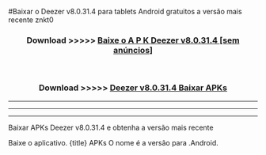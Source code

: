 #Baixar o Deezer v8.0.31.4  para tablets Android gratuitos a versão mais recente znkt0


<div align="center">
<h3>Download >>>>> <a href="https://pt-web.web.app/?pt= Deezer v8.0.31.4">Baixe o A P K Deezer v8.0.31.4 [sem anúncios]</a></h3><br>

<h3>Download >>>>> <a href="https://pt-web.web.app/?pt= Deezer v8.0.31.4">Deezer v8.0.31.4 Baixar APKs</a></h3>
</div>

----------------------------------------------------------

----------------------------------------------------------

----------------------------------------------------------

Baixar APKs Deezer v8.0.31.4 e obtenha a versão mais recente

Baixe o aplicativo. {title} APKs O nome é a versão para .Android.


